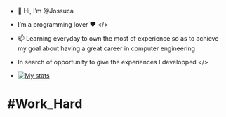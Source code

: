 - 👋 Hi, I’m @Jossuca
 
- I’m a programming lover ♥ </>
  
- 📫 Learning everyday to own the most of experience so as to achieve my goal about having a great career in computer engineering

- In search of opportunity to give the experiences I developped </>

- [![My stats](https://github-readme-stats.vercel.app/api?username=Jossuc4)](https://github.com/anuraghazra/github-readme-stats)

# #Work_Hard
